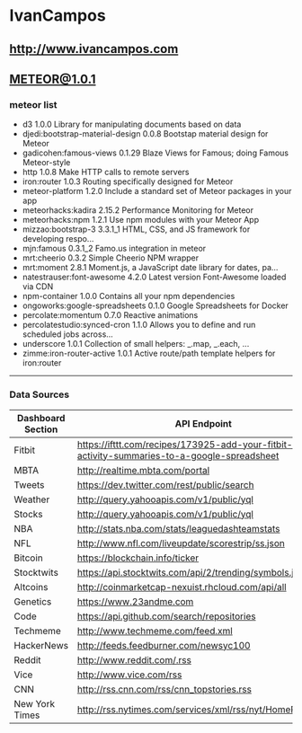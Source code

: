 IvanCampos
==========

http://www.ivancampos.com
-------------------------

METEOR@1.0.1
----------
### meteor list ###
* d3                               1.0.0  Library for manipulating documents based on data
* djedi:bootstrap-material-design  0.0.8  Bootstap material design for Meteor
* gadicohen:famous-views           0.1.29  Blaze Views for Famous; doing Famous Meteor-style
* http                             1.0.8  Make HTTP calls to remote servers
* iron:router                      1.0.3  Routing specifically designed for Meteor
* meteor-platform                  1.2.0  Include a standard set of Meteor packages in your app
* meteorhacks:kadira               2.15.2  Performance Monitoring for Meteor
* meteorhacks:npm                  1.2.1  Use npm modules with your Meteor App
* mizzao:bootstrap-3               3.3.1_1  HTML, CSS, and JS framework for developing respo...
* mjn:famous                       0.3.1_2  Famo.us integration in meteor
* mrt:cheerio                      0.3.2  Simple Cheerio NPM wrapper
* mrt:moment                       2.8.1  Moment.js, a JavaScript date library for dates, pa...
* natestrauser:font-awesome        4.2.0  Latest version Font-Awesome loaded via CDN
* npm-container                    1.0.0  Contains all your npm dependencies
* ongoworks:google-spreadsheets    0.1.0  Google Spreadsheets for Docker
* percolate:momentum               0.7.0  Reactive animations
* percolatestudio:synced-cron      1.1.0  Allows you to define and run scheduled jobs across...
* underscore                       1.0.1  Collection of small helpers: _.map, _.each, ...
* zimme:iron-router-active         1.0.1  Active route/path template helpers for iron:router

----------
### Data Sources ###
|Dashboard Section |API Endpoint	|Data Format
|----- |----- |-----
|Fitbit	|https://ifttt.com/recipes/173925-add-your-fitbit-daily-activity-summaries-to-a-google-spreadsheet	|Array
|MBTA	|http://realtime.mbta.com/portal	|JSON
|Tweets	|https://dev.twitter.com/rest/public/search	|JSON
|Weather	|http://query.yahooapis.com/v1/public/yql	|JSON
|Stocks	|http://query.yahooapis.com/v1/public/yql	|JSON
|NBA	|http://stats.nba.com/stats/leaguedashteamstats	|JSON
|NFL	|http://www.nfl.com/liveupdate/scorestrip/ss.json	|JSON
|Bitcoin	|https://blockchain.info/ticker	|JSON
|Stocktwits	|https://api.stocktwits.com/api/2/trending/symbols.json	|JSON
|Altcoins	|http://coinmarketcap-nexuist.rhcloud.com/api/all	|JSON
|Genetics	|https://www.23andme.com	|JSON
|Code	|https://api.github.com/search/repositories	|JSON
|Techmeme	|http://www.techmeme.com/feed.xml	|RSS
|HackerNews	|http://feeds.feedburner.com/newsyc100	|RSS
|Reddit	|http://www.reddit.com/.rss	|RSS
|Vice	|http://www.vice.com/rss	|RSS
|CNN	|http://rss.cnn.com/rss/cnn_topstories.rss	|RSS
|New York Times	|http://rss.nytimes.com/services/xml/rss/nyt/HomePage.xml	|RSS 



